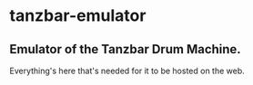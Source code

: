 # tanzbar-emulator

## Emulator of the Tanzbar Drum Machine.

Everything's here that's needed for it to be hosted on the web.

